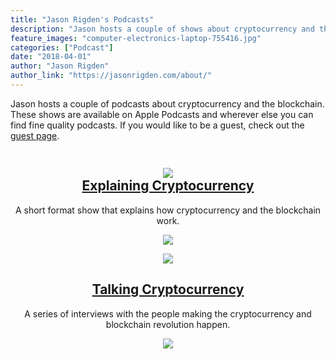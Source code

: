 ```yaml
---
title: "Jason Rigden's Podcasts"
description: "Jason hosts a couple of shows about cryptocurrency and the blockchain."
feature_images: "computer-electronics-laptop-755416.jpg"
categories: ["Podcast"]
date: "2018-04-01"
author: "Jason Rigden"
author_link: "https://jasonrigden.com/about/"
---
```

<p>
Jason hosts a couple of podcasts about cryptocurrency and the blockchain. These shows are available on Apple Podcasts and wherever else you can find fine quality podcasts. If you would like to be a guest, check out the <a href="/guests">guest page</a>.
</p>
<div class="container" style="text-align:center;" >
  <div class="row">
    <div class="column">
        <div class="podcast-box">
            <h2>
                <a href="/categories/explaining-cryptocurrency/">
                    <img class="cover-art" src="/img/cover_art/500/explaining_cryptocurrency.jpg">
                    <br>
                    Explaining Cryptocurrency
                </a>
            </h2>
            <p>
                A short format show that explains how cryptocurrency and the blockchain work.
            </p>
            <a href="https://itunes.apple.com/us/podcast/explaining-cryptocurrency/id1377416283?mt=2&amp;app=podcast">
                <img class="apple-button" src="/img/apple_podcast.svg">
            </a>
            <br>
            </p>
        </div>
    </div>
    <div class="column">
        <div class="podcast-box">
            <a href="/categories/talking-cryptocurrency/">
                <img class="cover-art" src="/img/cover_art/500/talking_cryptocurrency.jpg">
                <h2>Talking Cryptocurrency</h2>
            </a>
            <p>
                A series of interviews with the people making the cryptocurrency and blockchain revolution happen.
            </p>
            <a href="https://itunes.apple.com/us/podcast/talking-cryptocurrency/id1388099603?mt=2&amp;app=podcast">
                <img class="apple-button" src="/img/apple_podcast.svg">
            </a>
            <br>
            </p>
        </div>
    </div>

  </div>             
</div>